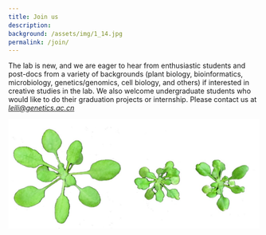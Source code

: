 ```yaml
---
title: Join us
description:   
background: /assets/img/1_14.jpg
permalink: /join/
---
```






The lab is new, and we are eager to hear from enthusiastic students and post-docs from a variety of backgrounds (plant biology, bioinformatics, microbiology, genetics/genomics, cell biology, and others) if interested in creative studies in the lab. We also welcome undergraduate students who would like to do their graduation projects or internship. Please contact us at *leili@genetics.ac.cn*



![joinus](/assets/img/joinus.jpg)
